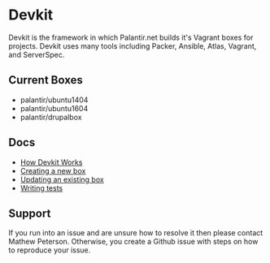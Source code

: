 # Devkit

Devkit is the framework in which Palantir.net builds it's Vagrant boxes for projects. Devkit uses many tools including Packer, Ansible, Atlas, Vagrant, and ServerSpec.

## Current Boxes

- palantir/ubuntu1404
- palantir/ubuntu1604
- palantir/drupalbox

## Docs

- [How Devkit Works](docs/How-Devkit-Works.md)
- [Creating a new box](docs/Creating-New-Box.md)
- [Updating an existing box](docs/Updating-Existing-Box.md)
- [Writing tests](docs/Writing-Tests.md)

## Support

If you run into an issue and are unsure how to resolve it then please contact Mathew Peterson. Otherwise, you create a Github issue with steps on how to reproduce your issue.
